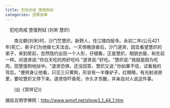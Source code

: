 ```yaml
---
title: 犯吃肉戒 堕饿狗狱
categories: 因果故事
---
```



	   
　犯吃肉戒 堕饿狗狱 (刘宋 慧炽)

　　南北朝(刘宋)时，沙门竺慧炽，新野人，住江陵四层寺。永初二年(公元421年)死亡，弟子们为他做七天法会。一天傍晚烧香后，沙门道贤，因去看望慧炽的弟子，来到房前，忽然隐约出现一个人形，仔细看，正是慧炽，相貌衣服，和生前一样。对道贤说:"你白天吃的肉好吃吗 "道贤说:"好吃。"慧炽说:"我就是因为吃肉，现堕饿狗地狱中。"道贤恐惧，还没回答，慧炽又说:"你如果不信，试看我的背后。"便转身让他看，只见三只黄狗，形状有一半像驴子，红眼睛，有光射进房里，要咬慧炽又停下来。道贤惊吓昏死，许久才苏醒，并亲自对人说这件事。

　　(出《冥祥记》)


摘自五明学佛网：http://www.wmxf.net/show3_1_44_1.htm